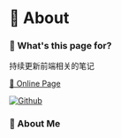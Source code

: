 # 🌈 About

### 🙋 What's this page for?

持续更新前端相关的笔记

[🔗 Online Page](https://blog.hong97.ltd)

[![Github](https://img.shields.io/badge/Github-100000.svg?logo=github\&logoColor=white)](https://github.com/hongding0211/frontend-notes)

### 🤪 About Me

